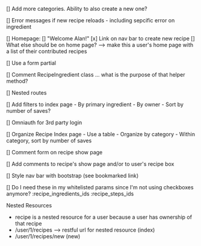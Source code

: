 [] Add more categories. Ability to also create a new one?

[] Error messages if new recipe reloads - including sepcific error on ingredient

[] Homepage: 
    [] "Welcome Alan!"
    [x] Link on nav bar to create new recipe
    [] What else should be on home page? --> make this a user's home page with a list of their contributed recipes

[] Use a form partial

[] Comment RecipeIngredient class ... what is the purpose of that helper method?

[] Nested routes

[] Add filters to index page
    - By primary ingredient
    - By owner
    - Sort by number of saves?

[] Omniauth for 3rd party login

[] Organize Recipe Index page
    - Use a table
    - Organize by category
    - Within category, sort by number of saves

[] Comment form on recipe show page

[] Add comments to recipe's show page and/or to user's recipe box

[] Style nav bar with bootstrap (see bookmarked link)

[] Do I need these in my whitelisted params since I'm not using checkboxes anymore?
    :recipe_ingredients_ids
    :recipe_steps_ids

Nested Resources
- recipe is a nested resource for a user because a user has ownership of that recipe
- /user/1/recipes --> restful url for nested resource (index)
- /user/1/recipes/new (new)